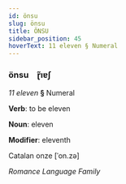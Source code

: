 ```yaml
---
id: önsu
slug: önsu
title: ÖNSU
sidebar_position: 45
hoverText: 11 eleven § Numeral
---
```


### önsu&emsp;<span kind="abugida">ɽ̃ıɐʃ</span>

*11 eleven* **§** Numeral

**Verb**: to be eleven

**Noun**: eleven

**Modifier**: eleventh

Catalan onze [ˈon.zə]

*Romance Language Family*